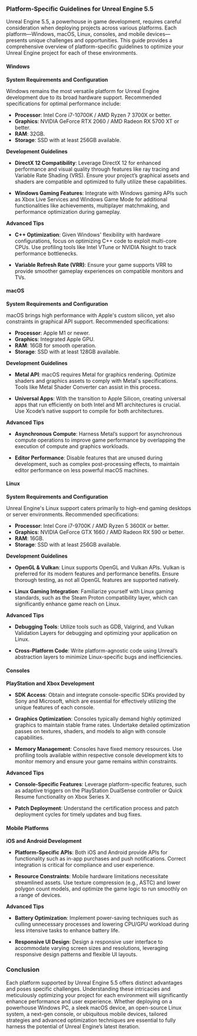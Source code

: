 ### Platform-Specific Guidelines for Unreal Engine 5.5

Unreal Engine 5.5, a powerhouse in game development, requires careful consideration when deploying projects across various platforms. Each platform—Windows, macOS, Linux, consoles, and mobile devices—presents unique challenges and opportunities. This guide provides a comprehensive overview of platform-specific guidelines to optimize your Unreal Engine project for each of these environments.

#### Windows

**System Requirements and Configuration**

Windows remains the most versatile platform for Unreal Engine development due to its broad hardware support. Recommended specifications for optimal performance include:

- **Processor**: Intel Core i7-10700K / AMD Ryzen 7 3700X or better.
- **Graphics**: NVIDIA GeForce RTX 2060 / AMD Radeon RX 5700 XT or better.
- **RAM**: 32GB.
- **Storage**: SSD with at least 256GB available.

**Development Guidelines**

- **DirectX 12 Compatibility**: Leverage DirectX 12 for enhanced performance and visual quality through features like ray tracing and Variable Rate Shading (VRS). Ensure your project’s graphical assets and shaders are compatible and optimized to fully utilize these capabilities.
  
- **Windows Gaming Features**: Integrate with Windows gaming APIs such as Xbox Live Services and Windows Game Mode for additional functionalities like achievements, multiplayer matchmaking, and performance optimization during gameplay.

**Advanced Tips**

- **C++ Optimization**: Given Windows' flexibility with hardware configurations, focus on optimizing C++ code to exploit multi-core CPUs. Use profiling tools like Intel VTune or NVIDIA Nsight to track performance bottlenecks.

- **Variable Refresh Rate (VRR)**: Ensure your game supports VRR to provide smoother gameplay experiences on compatible monitors and TVs.

#### macOS

**System Requirements and Configuration**

macOS brings high performance with Apple's custom silicon, yet also constraints in graphical API support. Recommended specifications:

- **Processor**: Apple M1 or newer.
- **Graphics**: Integrated Apple GPU.
- **RAM**: 16GB for smooth operation.
- **Storage**: SSD with at least 128GB available.

**Development Guidelines**

- **Metal API**: macOS requires Metal for graphics rendering. Optimize shaders and graphics assets to comply with Metal's specifications. Tools like Metal Shader Converter can assist in this process.

- **Universal Apps**: With the transition to Apple Silicon, creating universal apps that run efficiently on both Intel and M1 architectures is crucial. Use Xcode’s native support to compile for both architectures.

**Advanced Tips**

- **Asynchronous Compute**: Harness Metal’s support for asynchronous compute operations to improve game performance by overlapping the execution of compute and graphics workloads.

- **Editor Performance**: Disable features that are unused during development, such as complex post-processing effects, to maintain editor performance on less powerful macOS machines.

#### Linux

**System Requirements and Configuration**

Unreal Engine's Linux support caters primarily to high-end gaming desktops or server environments. Recommended specifications:

- **Processor**: Intel Core i7-9700K / AMD Ryzen 5 3600X or better.
- **Graphics**: NVIDIA GeForce GTX 1660 / AMD Radeon RX 590 or better.
- **RAM**: 16GB.
- **Storage**: SSD with at least 256GB available.

**Development Guidelines**

- **OpenGL & Vulkan**: Linux supports OpenGL and Vulkan APIs. Vulkan is preferred for its modern features and performance benefits. Ensure thorough testing, as not all OpenGL features are supported natively.

- **Linux Gaming Integration**: Familiarize yourself with Linux gaming standards, such as the Steam Proton compatibility layer, which can significantly enhance game reach on Linux.

**Advanced Tips**

- **Debugging Tools**: Utilize tools such as GDB, Valgrind, and Vulkan Validation Layers for debugging and optimizing your application on Linux.

- **Cross-Platform Code**: Write platform-agnostic code using Unreal’s abstraction layers to minimize Linux-specific bugs and inefficiencies.

#### Consoles

**PlayStation and Xbox Development**

- **SDK Access**: Obtain and integrate console-specific SDKs provided by Sony and Microsoft, which are essential for effectively utilizing the unique features of each console.

- **Graphics Optimization**: Consoles typically demand highly optimized graphics to maintain stable frame rates. Undertake detailed optimization passes on textures, shaders, and models to align with console capabilities.

- **Memory Management**: Consoles have fixed memory resources. Use profiling tools available within respective console development kits to monitor memory and ensure your game remains within constraints.

**Advanced Tips**

- **Console-Specific Features**: Leverage platform-specific features, such as adaptive triggers on the PlayStation DualSense controller or Quick Resume functionality on Xbox Series X.

- **Patch Deployment**: Understand the certification process and patch deployment cycles for timely updates and bug fixes.

#### Mobile Platforms

**iOS and Android Development**

- **Platform-Specific APIs**: Both iOS and Android provide APIs for functionality such as in-app purchases and push notifications. Correct integration is critical for compliance and user experience.

- **Resource Constraints**: Mobile hardware limitations necessitate streamlined assets. Use texture compression (e.g., ASTC) and lower polygon count models, and optimize the game logic to run smoothly on a range of devices.

**Advanced Tips**

- **Battery Optimization**: Implement power-saving techniques such as culling unnecessary processes and lowering CPU/GPU workload during less intensive tasks to enhance battery life.

- **Responsive UI Design**: Design a responsive user interface to accommodate varying screen sizes and resolutions, leveraging responsive design patterns and flexible UI layouts.

### Conclusion

Each platform supported by Unreal Engine 5.5 offers distinct advantages and poses specific challenges. Understanding these intricacies and meticulously optimizing your project for each environment will significantly enhance performance and user experience. Whether deploying on a powerhouse Windows PC, a sleek macOS device, an open-source Linux system, a next-gen console, or ubiquitous mobile devices, tailored strategies and advanced optimization techniques are essential to fully harness the potential of Unreal Engine’s latest iteration.
